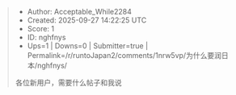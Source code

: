 > - Author: Acceptable_While2284
> - Created: 2025-09-27 14:22:25 UTC
> - Score: 1
> - ID: nghfnys
> - Ups=1 | Downs=0 | Submitter=true | Permalink=/r/runtoJapan2/comments/1nrw5vp/为什么要润日本/nghfnys/
>
> 各位新用户，需要什么帖子和我说
